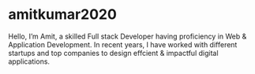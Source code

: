 # amitkumar2020
Hello, I’m Amit, a skilled Full stack Developer having proficiency in Web &amp; Application Development. In recent years, I have worked with different startups and top companies to design effcient &amp; impactful digital applications.
